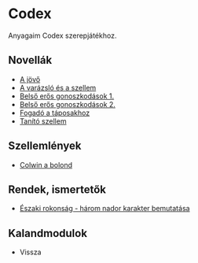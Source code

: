# Codex

Anyagaim Codex szerepjátékhoz.

## Novellák

- [A jövő](novella/A.jovo.es.Lelekmagia.md)
- [A varázsló és a szellem](novella/A.varazslo.es.a.szellem.md)
- [Belső erős gonoszkodások 1.](novella/belso.eros.gonoszkodasok.1.md)
- [Belső erős gonoszkodások 2.](novella/belso.eros.gonoszkodasok.2.md)
- [Fogadó a táposakhoz](novella/Fogado.a.taposakhoz.md)
- [Tanító szellem](novella/Tanito.szellem.md)

## Szellemlények

- [Colwin a bolond](szellemleny/Colwin.a.bolond.md)

## Rendek, ismertetők
- [Északi rokonság - három nador karakter bemutatása](rendek.ismertetok/Eszaki.rokonsag.md)

## Kalandmodulok

- Vissza
